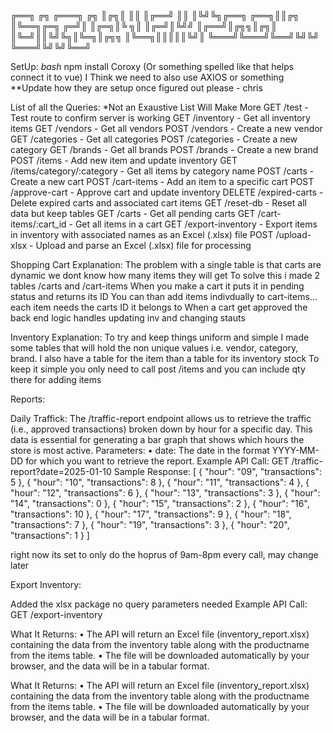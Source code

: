 ╔══╗          ╔╗      ╔═══╗      ╔╗
║╔╗║          ║║      ║╔══╝      ║║
║╚╝╚╗╔══╗ ╔══╗║║╔╗    ║╚══╗╔═╗ ╔═╝║
║╔═╗║╚ ╗║ ║╔═╝║╚╝╝    ║╔══╝║╔╗╗║╔╗║
║╚═╝║║╚╝╚╗║╚═╗║╔╗╗    ║╚══╗║║║║║╚╝║
╚═══╝╚═══╝╚══╝╚╝╚╝    ╚═══╝╚╝╚╝╚══╝

SetUp:
*bash* npm install
Coroxy (Or something spelled like that helps connect it to vue)
I Think we need to also use AXIOS or something
**Update how they are setup once figured out please - chris 

List of all the Queries:
*Not an Exaustive List Will Make More 
GET /test - Test route to confirm server is working
GET /inventory - Get all inventory items
GET /vendors - Get all vendors
POST /vendors - Create a new vendor
GET /categories - Get all categories
POST /categories - Create a new category
GET /brands - Get all brands
POST /brands - Create a new brand
POST /items - Add new item and update inventory
GET /items/category/:category - Get all items by category name
POST /carts - Create a new cart
POST /cart-items - Add an item to a specific cart
POST /approve-cart - Approve cart and update inventory
DELETE /expired-carts - Delete expired carts and associated cart items
GET /reset-db - Reset all data but keep tables
GET /carts - Get all pending carts
GET /cart-items/:cart_id - Get all items in a cart
GET /export-inventory - Export items in inventory with associated names as an Excel (.xlsx) file
POST /upload-xlsx - Upload and parse an Excel (.xlsx) file for processing


Shopping Cart Explanation:
The problem with a single table is that carts are dynamic we dont know how many items they will get
To solve this i made 2 tables /carts and /cart-items 
When you make a cart it puts it in pending status and returns its ID
You can than add items indivdually to cart-items... each item needs the carts ID it belongs to
When a cart get approved the back end logic handles updating inv and changing stauts 

Inventory Explanation:
To try and keep things uniform and simple I made some tables that will hold the non unique values
i.e. vendor, category, brand. I also have a table for the item than a table for its inventory stock 
To keep it simple you only need to call post /items and you can include qty there for adding items 

Reports:

Daily Traffick:
The /traffic-report endpoint allows us to retrieve the traffic (i.e., approved transactions) broken down by hour for a specific day. This data is essential for generating a bar graph that shows which hours the store is most active.
Parameters:
	•	date: The date in the format YYYY-MM-DD for which you want to retrieve the report.
Example API Call:
GET /traffic-report?date=2025-01-10
Sample Response:
[
  { "hour": "09", "transactions": 5 },
  { "hour": "10", "transactions": 8 },
  { "hour": "11", "transactions": 4 },
  { "hour": "12", "transactions": 6 },
  { "hour": "13", "transactions": 3 },
  { "hour": "14", "transactions": 0 },
  { "hour": "15", "transactions": 2 },
  { "hour": "16", "transactions": 10 },
  { "hour": "17", "transactions": 9 },
  { "hour": "18", "transactions": 7 },
  { "hour": "19", "transactions": 3 },
  { "hour": "20", "transactions": 1 }
]

right now its set to only do the hoprus of 9am-8pm every call, may change later 





Export Inventory:

Added the xlsx package 
no query parameters needed
Example API Call:
GET /export-inventory

What It Returns:
	•	The API will return an Excel file (inventory_report.xlsx) containing the data from the inventory table along with the productname from the items table.
	•	The file will be downloaded automatically by your browser, and the data will be in a tabular format.

What It Returns:
	•	The API will return an Excel file (inventory_report.xlsx) containing the data from the inventory table along with the productname from the items table.
	•	The file will be downloaded automatically by your browser, and the data will be in a tabular format.
